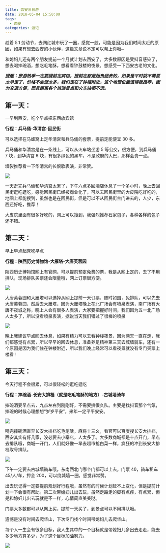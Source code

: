 ```yaml
---
title: 西安三日游
date: 2018-05-04 15:50:00
tags:
  - 西安
categories: 游记
---
```


趁着 5.1 劳动节，去网红城市玩了一圈，感觉一般，可能是因为我们时间太赶的原因，如果有想去西安的小伙伴，这篇文章说不定可以帮上你哦~

和媳妇儿还有两个朋友提前一个月就计划去西安了，大多数原因是受抖音感染了，想去喝摔碗酒，想吃毛笔酥，想看看钟鼓楼的夜景，想感受一下西安古老的文化。

**_提醒：旅游热季一定要提前定宾馆，提前定都是超贵超贵的，如果是平时就不需要太早定了，价格不会涨太多，我们定在了钟楼附近，这个地理位置值得我推荐，因为交通方便，而且距离各个旅游景点和火车站都不远。_**

<!-- more -->

## 第一天：

一早到西安，吃个早点把东西放宾馆

**行程：兵马俑-华清宫-回民街**

可以选择在马蜂窝上定华清宫和兵马俑的套票，提前定能便宜 30 多。

兵马俑和华清宫是在一条线上，可以从火车站坐游 5 等公交，很方便，到兵马俑 7 块，到华清宫 6 块，有很多绿色的黑车，不是政府的大巴，那样会贵一点。

墙裂推荐看一下华清宫的长恨歌表演，非常赞。

![](//upload-images.jianshu.io/upload_images/5882534-eec27e8a357ac3ff.jpg?imageMogr2/auto-orient/strip%7CimageView2/2/w/640)

一天逛完兵马俑和华清宫太累了，下午六点多回酒店休息了一个多小时，晚上去回民街逛吃逛吃，感觉回民街已经被商业化了，可以去回民街里的大皮院吃好吃的，地图上都能搜到，虽然也是在回民街，但是可以不从回民街主门进去的，人少，东西还好吃，推荐！

大皮院里面有很多好吃的，网上可以搜到，我强烈推荐石家包子，各种各样的包子还不错。

## 第二天：

早上早点起床吃早点

**行程：陕西历史博物馆-大雁塔-大唐芙蓉园**

陕西历史博物馆网上有官网，可以提前预定免费的票，我是从网上定的，去了不用排队，现场排队买票还会限量哦，网上订票很方便。

![](//upload-images.jianshu.io/upload_images/5882534-77dcb897a6dc4b39.jpg?imageMogr2/auto-orient/strip%7CimageView2/2/w/700)

大唐芙蓉园和大雁塔可以选择从网上提前一天订票，随时如园，免排队，可以先去大唐芙蓉园，然后去大雁塔，因为大雁塔晚上在北广场会有喷泉表演，南广场有大唐不夜城之称，晚上人会有很多人表演，大家要把握好时间，我们因为五一北广场人太多了，所以没看喷泉表演，据说当天我们错过了很棒的喷泉

![](//upload-images.jianshu.io/upload_images/5882534-dc0ffb8c693cefed.jpg?imageMogr2/auto-orient/strip%7CimageView2/2/w/700)

晚上我建议早点回去休息，如果有精力可以去看钟楼夜景，因为两天一直在走，我们都感觉有点累，所以早早的回去休息，准备养足精神第三天去城墙骑车，还有一个原因是因为我们住在钟楼附近，所以我们晚上经常可以看夜景就没有专门买票上楼看！

## 第三天：

今天行程不会很累，可以很轻松的逛吃逛吃

**行程：摔碗酒-长安大排档（就是吃毛笔酥的地方）-古城墙骑车**

摔碗酒要早点去，九点左右到刚刚好，不需要排很久队。主要是找抖音那个气氛，摔碗的时候心理想想“岁岁平安”，来年一定平平安安。

![](//upload-images.jianshu.io/upload_images/5882534-9dc334ba0f4866ab.jpg?imageMogr2/auto-orient/strip%7CimageView2/2/w/700)

喝完摔碗酒直奔长安大排档吃毛笔酥，麻将十三幺，看官可以百度搜长安大排档，西安其实有好几家，没必要去小寨店，人太多了。大多数商城都是十点开门，早点去排队哦，商城一开门，人们就好像一早去超市抢白菜一样，疯狂的冲到长安大排档取号排队。

![](//upload-images.jianshu.io/upload_images/5882534-a96e7e75807e2dcd.jpg?imageMogr2/auto-orient/strip%7CimageView2/2/w/700)

下午一定要去古城墙骑车哦，东南西北门哪个门都可以上去，门票 40，骑车租车 45/人/车，押金 200，可以绕城墙一圈，感觉非常赞。

出去玩记得一定要提前规划好行程哦，虽然有的时候计划赶不上变化，但是提前计划一下会很有帮助。第二次带媳妇儿出去玩，虽然走路走的脚有点疼，有点累，但是和媳妇儿出去玩就是不一样，心情简直美美哒。

门票大多数都可以从网上买，提前一天买了，到景点可以不用排队哦。

遗憾是没有时间去爬华山，下次专门找个时间带媳妇儿去爬华山。

每个人一生会有很多目标，我人生其中的一个目标就是带媳妇儿多出去走走，能去多少地方算多少，为了这个目标加油努力。

![](//upload-images.jianshu.io/upload_images/5882534-a12e5a3aed331a45.jpg?imageMogr2/auto-orient/strip%7CimageView2/2/w/700)

